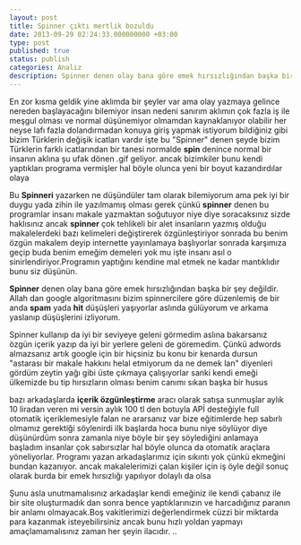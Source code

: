 ```yaml
---
layout: post
title: Spinner çıktı mertlik bozuldu
date: 2013-09-29 02:24:33.000000000 +03:00
type: post
published: true
status: publish
categories: Analiz
description: Spinner denen olay bana göre emek hırsızlığından başka bir şey değildir. Allah dan google algoritmasını bizim spinnercilere 
---
```


En zor kısma geldik yine aklımda bir şeyler var ama olay yazmaya gelince nereden başlayacağını bilemiyor insan nedeni sanırım aklımın çok fazla iş ile meşgul olması ve normal düşünemiyor olmamdan kaynaklanıyor olabilir her neyse lafı fazla dolandırmadan konuya giriş yapmak istiyorum bildiğiniz gibi bizim Türklerin değişik icatları vardır işte bu "Spinner" denen şeyde bizim Türklerin farklı icatlarından bir tanesi normalde **spin** denince normal bir insanın aklına şu ufak dönen .gif geliyor. ancak bizimkiler bunu kendi yaptıkları programa vermişler hal böyle olunca yeni bir boyut kazandırdılar olaya

Bu **Spinneri** yazarken ne düşündüler tam olarak bilemiyorum ama pek iyi bir duygu yada zihin ile yazılmamış olması gerek çünkü **spinner** denen bu programlar insanı makale yazmaktan soğutuyor niye diye soracaksınız sizde haklısınız ancak **spinner** çok tehlikeli bir alet insanların yazmış olduğu makalelerdeki bazı kelimeleri değiştirerek özgünleştiriyor sonrada bu benim özgün makalem deyip internette yayınlamaya başlıyorlar sonrada karşımıza geçip buda benim emeğim demeleri yok mu işte insanı asıl o sinirlendiriyor.Programın yaptığını kendine mal etmek ne kadar mantıklıdır bunu siz düşünün.

**Spinner** denen olay bana göre emek hırsızlığından başka bir şey değildir. Allah dan google algoritmasını bizim spinnercilere göre düzenlemiş de bir anda **spam** yada **hit** düşüşleri yaşıyorlar aslında gülüyorum ve arkama yaslanıp düşüşlerini izliyorum.

Spinner kullanıp da iyi bir seviyeye geleni görmedim aslına bakarsanız özgün içerik yazıp da iyi bir yerlere geleni de göremedim. Çünkü adwords almazsanız artık google için bir hiçsiniz bu konu bir kenarda dursun "astarası bir makale hakkını helal etmiyorum da ne demek lan" diyenleri gördüm zeytin yağı gibi üste çıkmaya çalışıyorlar sanki kendi emeği ülkemizde bu tip hırsızların olması benim canımı sıkan başka bir husus

bazı arkadaşlarda **içerik özgünleştirme** aracı olarak satışa sunmuşlar aylık 10 liradan veren mi versin aylık 100 tl den botuyla APİ desteğiyle full otomatik içeriklemesiyle falan ne ararsanız var bize eğitimlerde hep sabırlı olmamız gerektiği söylenirdi ilk başlarda hoca bunu niye söylüyor diye düşünürdüm sonra zamanla niye böyle bir şey söylediğini anlamaya başladım insanlar çok sabırsızlar hal böyle olunca da otomatik araçlara yöneliyorlar. Programı yazan arkadaşlarımız için sıkıntı yok çünkü ekmeğini bundan kazanıyor. ancak makalelerimizi çalan kişiler için iş öyle değil sonuç olarak burda bir emek hırsızlığı yapılıyor dolaylı da olsa

Şunu asla unutmamalısınız arkadaşlar kendi emeğiniz ile kendi çabanız ile bir site oluşturmadık dan sonra bence yaptıklarınızın ve harcadığınız paranın bir anlamı olmayacak.Boş vakitlerimizi değerlendirmek cüzzi bir miktarda para kazanmak isteyebilirsiniz ancak bunu hızlı yoldan yapmayı amaçlamamalısınız zaman her şeyin ilacıdır. ..
